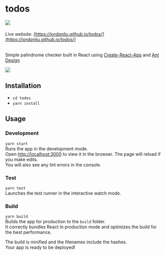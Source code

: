 # todos
<a href="https://travis-ci.org/jordanliu/todos" alt="Travis CI" rel="noopener noreferrer"
        target="_blank">
<img src="https://travis-ci.org/jordanliu/todos.svg?branch=master"/></a></br>

 ###### Live website: [https://jordanliu.github.io/todos/](https://jordanliu.github.io/todos/)

Simple palindrome checker built in React using [Create-React-App](https://github.com/facebook/create-react-app) and [Ant Design](https://github.com/ant-design/ant-design)

<img src="https://user-images.githubusercontent.com/9423525/71533801-d9bf8900-28c8-11ea-8cf3-bf31400f4dfb.png"/>


## Installation
- `cd todos`
- `yarn install`

## Usage

### Development

```yarn start```<br />
Runs the app in the development mode.<br />
Open [http://localhost:3000](http://localhost:3000) to view it in the browser.
The page will reload if you make edits.<br />
You will also see any lint errors in the console.

### Test

```yarn test```<br />
Launches the test runner in the interactive watch mode.<br />

### Build

```yarn build```<br />
Builds the app for production to the `build` folder.<br />
It correctly bundles React in production mode and optimizes the build for the best performance.

The build is minified and the filenames include the hashes.<br />
Your app is ready to be deployed!

